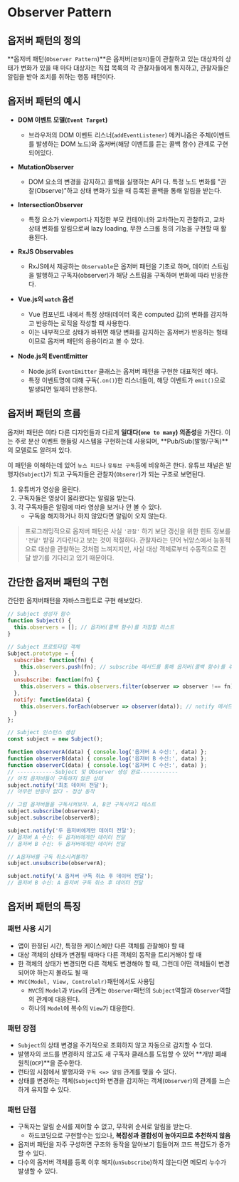 # Observer Pattern
## 옵저버 패턴의 정의
**옵저버 패턴(`Observer Pattern`)**은 옵저버(`관찰자`)들이 관찰하고 있는 대상자의 상태가 변화가 있을 때 마다 대상자는 직접 목록의 각 관찰자들에게 통지하고, 관찰자들은 알림을 받아 조치를 취하는 행동 패턴이다.

## 옵저버 패턴의 예시
- **DOM 이벤트 모델(`Event Target`)**
  - 브라우저의 DOM 이벤트 리스너(`addEventListener`) 메커니즘은 주체(이벤트를 발생하는 DOM 노드)와 옵저버(해당 이벤트를 듣는 콜백 함수) 관계로 구현되어있다.

- **MutationObserver**
  - DOM 요소의 변경을 감지하고 콜백을 실행하는 API 다. 특정 노드 변화를 "관찰(Observe)"하고 상태 변화가 있을 때 등록된 콜백을 통해 알림을 받는다.

- **IntersectionObserver**
  - 특정 요소가 viewport나 지정한 부모 컨테이너와 교차하는지 관찰하고, 교차 상태 변화를 알림으로써 lazy loading, 무한 스크롤 등의 기능을 구현할 때 활용된다.

- **RxJS Observables**
  - RxJS에서 제공하는 `Observable`은 옵저버 패턴을 기초로 하며, 데이터 스트림을 발행하고 구독자(observer)가 해당 스트림을 구독하며 변화에 따라 반응한다.

- **Vue.js의 `watch` 옵션**
  - Vue 컴포넌트 내에서 특정 상태(데이터 혹은 computed 값)의 변화를 감지하고 반응하는 로직을 작성할 때 사용한다.
  - 이는 내부적으로 상태가 바뀌면 해당 변화를 감지하는 옵저버가 반응하는 형태이므로 옵저버 패턴의 응용이라고 볼 수 있다.

- **Node.js의 EventEmitter**
  - Node.js의 `EventEmitter` 클래스는 옵저버 패턴을 구현한 대표적인 예다.
  - 특정 이벤트명에 대해 구독(`.on()`)한 리스너들이, 해당 이벤트가 `emit()`으로 발생되면 일제히 반응한다.

## 옵저버 패턴의 흐름
옵저버 패턴은 여타 다른 디자인들과 다르게 **일대다(`one to many`) 의존성**을 가진다.
이는 주로 분산 이벤트 핸들링 시스템을 구현하는데 사용되며, **Pub/Sub(발행/구독)**의 모델로도 알려져 있다.

이 패턴을 이해하는데 있어 `뉴스 피드`나 `유튜브 구독`등에 비유하곤 한다.
유튜브 채널은 발행자(`Subject`)가 되고 구독자들은 관찰자(`Obserer`)가 되는 구조로 보면된다.

1. 유튜버가 영상을 올린다.
2. 구독자들은 영상이 올라왔다는 알림을 받는다.
3. 각 구독자들은 알림에 따라 영상을 보거나 안 볼 수 있다.
   - 구독을 해지하거나 하지 않았다면 알림이 오지 않는다.

> 프로그래밍적으로 옵저버 패턴은 사실 `'관찰'` 하기 보단 갱신을 위한 힌트 정보를 `'전달'` 받길 기다린다고 보는 것이 적절하다.
> 관찰자라는 단어 뉘앙스에서 능동적으로 대상을 관찰하는 것처럼 느껴지지만,
> 사실 대상 객체로부터 수동적으로 전달 받기를 기다리고 있기 때문이다.


## 간단한 옵저버 패턴의 구현
간단한 옵저버패턴을 자바스크립트로 구현 해보았다.
```js
// Subject 생성자 함수
function Subject() {
  this.observers = []; // 옵저버(콜백 함수)를 저장할 리스트
}

// Subject 프로토타입 객체
Subject.prototype = {
  subscribe: function(fn) {
    this.observers.push(fn); // subscribe 메서드를 통해 옵저버(콜백 함수)를 추가
  },
  unsubscribe: function(fn) {
    this.observers = this.observers.filter(observer => observer !== fn); // unsubscribe 메서드를 통해 옵저버(콜백 함수)를 제거
  },
  notify: function(data) {
    this.observers.forEach(observer => observer(data)); // notify 메서드를 통해 등록된 옵저버(콜백 함수)를 모두 실행
  }
};

// Subject 인스턴스 생성
const subject = new Subject();

function observerA(data) { console.log('옵저버 A 수신:', data) };
function observerB(data) { console.log('옵저버 B 수신:', data) };
function observerC(data) { console.log('옵저버 C 수신:', data) };
// ------------Subject 및 Observer 생성 완료------------
// 아직 옵저버들이 구독하지 않은 상태
subject.notify('최초 데이터 전달');
// 아무런 반응이 없다 - 정상 동작

// 그럼 옵저버들을 구독시켜보자. A, B만 구독시키고 테스트
subject.subscribe(observerA);
subject.subscribe(observerB);

subject.notify('두 옵저버에게만 데이터 전달');
// 옵저버 A 수신: 두 옵저버에게만 데이터 전달
// 옵저버 B 수신: 두 옵저버에게만 데이터 전달

// A옵저버를 구독 취소시켜볼까?
subject.unsubscribe(observerA);

subject.notify('A 옵저버 구독 취소 후 데이터 전달');
// 옵저버 B 수신: A 옵저버 구독 취소 후 데이터 전달
```

## 옵저버 패턴의 특징
### 패턴 사용 시기
- 앱이 한정된 시간, 특정한 케이스에만 다른 객체를 관찰해야 할 때
- 대상 객체의 상태가 변경될 때마다 다른 객체의 동작을 트리거해야 할 때
- 한 객체의 상태가 변경되면 다른 객체도 변경해야 할 때, 그런데 어떤 객체들이 변경되어야 하는지 몰라도 될 때
- `MVC(Model, View, Controlelr)`패턴에서도 사용딤
  - `MVC`의 `Model`과 `View`의 관계는 `Observer`패턴의 `Subject`역할과 `Observer`역할의 관계에 대응된다.
  - 하나의 `Model`에 복수의 `View`가 대응한다.

### 패턴 장점
- `Subject`의 상태 변경을 주기적으로 조회하지 않고 자동으로 감지할 수 있다.
- 발행자의 코드를 변경하지 않고도 새 구독자 클래스를 도입할 수 있어 **개방 폐쇄 원칙(`OCP`)**을 준수한다.
- 런타임 시점에서 발행자와 `구독 <=> 알림` 관계를 맺을 수 있다.
- 상태를 변경하는 객체(`Subject`)와 변경을 감지하는 객체(`Observer`)의 관계를 느슨하게 유지할 수 있다.

### 패턴 단점
- 구독자는 알림 순서를 제어할 수 없고, 무작위 순서로 알림을 받는다.
  - 하드코딩으로 구현할수는 있으나, **복잡성과 결합성이 높아지므로 추천하지 않음**
- 옵저버 패턴을 자주 구성하면 구조와 동작을 알아보기 힘들어져 코드 복잡도가 증가할 수 있다.
- 다수의 옵저버 객체를 등록 이후 해지(`unSubscribe`)하지 않는다면 메모리 누수가 발생할 수 있다.
